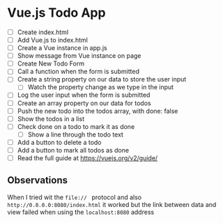 # Vue.js Todo App

* [ ] Create index.html
* [ ] Add Vue.js to index.html
* [ ] Create a Vue instance in app.js
* [ ] Show message from Vue instance on page
* [ ] Create New Todo Form
* [ ] Call a function when the form is submitted
* [ ] Create a string property on our data to store the user input
  * [ ] Watch the property change as we type in the input
* [ ] Log the user input when the form is submitted
* [ ] Create an array property on our data for todos
* [ ] Push the new todo into the todos array, with done: false
* [ ] Show the todos in a list
* [ ] Check done on a todo to mark it as done
  * [ ] Show a line through the todo text
* [ ] Add a button to delete a todo
* [ ] Add a button to mark all todos as done
* [ ] Read the full guide at https://vuejs.org/v2/guide/

## Observations

When I tried wit the `file:// ` protocol and also `http://0.0.0.0:8080/index.html` it worked but the link between data and view failed when using the `localhost:8080` address
